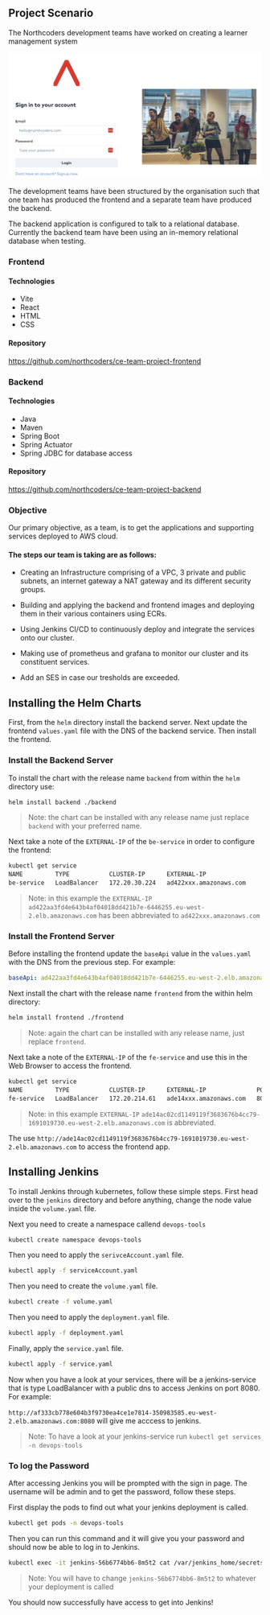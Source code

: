 ## Project Scenario

The Northcoders development teams have worked on creating a learner management system

![](media/images/nclearner.png)

The development teams have been structured by the organisation such that one team has produced the frontend and a separate team have produced the backend.

The backend application is configured to talk to a relational database. Currently the backend team have been using an in-memory relational database when testing.

### Frontend

#### Technologies
- Vite
- React
- HTML
- CSS

#### Repository

https://github.com/northcoders/ce-team-project-frontend

### Backend

#### Technologies
- Java
- Maven
- Spring Boot
- Spring Actuator
- Spring JDBC for database access

#### Repository

https://github.com/northcoders/ce-team-project-backend

### Objective

Our primary objective, as a team, is to get the applications and supporting services deployed to AWS cloud.

#### The steps our team is taking are as follows:

- Creating an Infrastructure comprising of a VPC, 3 private and public subnets, an internet gateway a NAT gateway and its different security groups.

- Building and applying the backend and frontend images and deploying them in their various containers using ECRs.

- Using Jenkins CI/CD to continuously deploy and integrate the services onto our cluster.

- Making use of prometheus and grafana to monitor our cluster and its constituent services.

- Add an SES in case our tresholds are exceeded.

## Installing the Helm Charts

First, from the `helm` directory install the backend server. Next update the frontend `values.yaml` file with the DNS of the backend service. Then install the frontend.

### Install the Backend Server

To install the chart with the release name `backend` from within the `helm` directory use:

```bash
helm install backend ./backend
```

> Note: the chart can be installed with any release name just replace `backend` with your preferred name.

Next take a note of the `EXTERNAL-IP` of the `be-service` in order to configure the frontend:

```bash
kubectl get service
NAME         TYPE           CLUSTER-IP      EXTERNAL-IP                 PORT(S)        AGE
be-service   LoadBalancer   172.20.30.224   ad422xxx.amazonaws.com      80:30125/TCP   70m
```

> Note: in this example the `EXTERNAL-IP` `ad422aa3fd4e643b4af04018dd421b7e-6446255.eu-west-2.elb.amazonaws.com` has been abbreviated to `ad422xxx.amazonaws.com`

### Install the Frontend Server

Before installing the frontend update the `baseApi` value in the `values.yaml` with the DNS from the previous step. For example:

```yaml
baseApi: ad422aa3fd4e643b4af04018dd421b7e-6446255.eu-west-2.elb.amazonaws.com
```

Next install the chart with the release name `frontend` from the within helm directory:

```bash
helm install frontend ./frontend
```

> Note: again the chart can be installed with any release name, just replace `frontend`.

Next take a note of the `EXTERNAL-IP` of the `fe-service` and use this in the Web Browser to access the frontend.

```bash
kubectl get service
NAME         TYPE           CLUSTER-IP      EXTERNAL-IP              PORT(S)        AGE
fe-service   LoadBalancer   172.20.214.61   ade14xxx.amazonaws.com   80:30231/TCP   27m
```

> Note: in this example `EXTERNAL-IP` `ade14ac02cd1149119f3683676b4cc79-1691019730.eu-west-2.elb.amazonaws.com` is abbreviated.

The use `http://ade14ac02cd1149119f3683676b4cc79-1691019730.eu-west-2.elb.amazonaws.com` to access the frontend app.

## Installing Jenkins 

To install Jenkins through kubernetes, follow these simple steps. First head over to the `jenkins` directory and before anything, change the node value inside the `volume.yaml` file.

Next you need to create a namespace callend `devops-tools`

```bash
kubectl create namespace devops-tools
```

Then you need to apply the `serivceAccount.yaml` file.

```bash
kubectl apply -f serviceAccount.yaml
```

Then you need to create the `volume.yaml` file.

```bash
kubectl create -f volume.yaml
```

Then you need to apply the `deployment.yaml` file.

```bash
kubectl apply -f deployment.yaml
```

Finally, apply the `service.yaml` file.

```bash
kubectl apply -f service.yaml 
```

Now when you have a look at your services, there will be a jenkins-service that is type LoadBalancer with a public dns to access Jenkins on port 8080. For example:

`http://af333cb778e604b3f9730ea4ce1e7814-350983585.eu-west-2.elb.amazonaws.com:8080` will give me acccess to jenkins.

> Note: To have a look at your jenkins-service run `kubectl get services -n devops-tools`

### To log the Password

After accessing Jenkins you will be prompted with the sign in page. The username will be admin and to get the password, follow these steps.

First display the pods to find out what your jenkins deployment is called. 

```bash
kubectl get pods -n devops-tools
```

Then you can run this command and it will give you your password and should now be able to log in to Jenkins.

```bash
kubectl exec -it jenkins-56b6774bb6-8m5t2 cat /var/jenkins_home/secrets/initialAdminPassword -n devops-tools
```

> Note: You will have to change `jenkins-56b6774bb6-8m5t2` to whatever your deployment is called

You should now successfully have access to get into Jenkins!